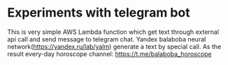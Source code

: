 # Experiments with telegram bot

This is very simple AWS Lambda function which get text through external api call and send message to telegram chat. Yandex balaboba neural network(https://yandex.ru/lab/yalm) generate a text by special call. As the result every-day horoscope channel: https://t.me/balaboba_horoscope

